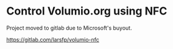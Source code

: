 # Control Volumio.org using NFC


Project moved to gitlab due to Microsoft's buyout.

https://gitlab.com/larsfp/volumio-nfc
